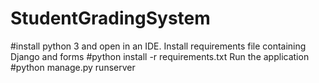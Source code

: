 # StudentGradingSystem
#install python 3 and open in an IDE.
Install requirements file containing Django and forms 
#python install -r requirements.txt
Run the application 
#python manage.py runserver 
